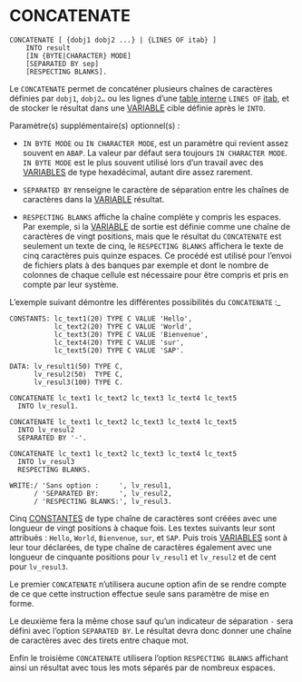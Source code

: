 # CONCATENATE

```JS
CONCATENATE [ {dobj1 dobj2 ...} | {LINES OF itab} ]
    INTO result
    [IN {BYTE|CHARACTER} MODE]
    [SEPARATED BY sep]
    [RESPECTING BLANKS].
```

Le ``CONCATENATE`` permet de concaténer plusieurs chaînes de caractères définies par `dobj1`, `dobj2…` ou les lignes d’une [table interne](../06_TABLES_INTERNES/01_TABLES_INTERNES.md) `LINES OF` [itab](../06_TABLES_INTERNES/01_TABLES_INTERNES.md), et de stocker le résultat dans une [VARIABLE](./01_Variables.md) cible définie après le `INTO`.

Paramètre(s) supplémentaire(s) optionnel(s) :

- `IN BYTE MODE` ou `IN CHARACTER MODE`, est un paramètre qui revient assez souvent en `ABAP`. La valeur par défaut sera toujours `IN CHARACTER MODE`. `IN BYTE MODE` est le plus souvent utilisé lors d’un travail avec des [VARIABLES](./01_Variables.md) de type hexadécimal, autant dire assez rarement.

- `SEPARATED BY` renseigne le caractère de séparation entre les chaînes de caractères dans la [VARIABLE](./01_Variables.md) résultat.

- `RESPECTING BLANKS` affiche la chaîne complète y compris les espaces. Par exemple, si la [VARIABLE](./01_Variables.md) de sortie est définie comme une chaîne de caractères de vingt positions, mais que le résultat du `CONCATENATE` est seulement un texte de cinq, le `RESPECTING BLANKS` affichera le texte de cinq caractères puis quinze espaces. Ce procédé est utilisé pour l’envoi de fichiers plats à des banques par exemple et dont le nombre de colonnes de chaque cellule est nécessaire pour être compris et pris en compte par leur système.

L’exemple suivant démontre les différentes possibilités du `CONCATENATE` :_

```abap
CONSTANTS: lc_text1(20) TYPE C VALUE 'Hello',
           lc_text2(20) TYPE C VALUE 'World',
           lc_text3(20) TYPE C VALUE 'Bienvenue',
           lc_text4(20) TYPE C VALUE 'sur',
           lc_text5(20) TYPE C VALUE 'SAP'.

DATA: lv_result1(50) TYPE C,
      lv_resul2(50)  TYPE C,
      lv_resul3(100) TYPE C.

CONCATENATE lc_text1 lc_text2 lc_text3 lc_text4 lc_text5
  INTO lv_resul1.

CONCATENATE lc_text1 lc_text2 lc_text3 lc_text4 lc_text5
  INTO lv_resul2
  SEPARATED BY '-'.

CONCATENATE lc_text1 lc_text2 lc_text3 lc_text4 lc_text5
  INTO lv_resul3
  RESPECTING BLANKS.

WRITE:/ 'Sans option :     ', lv_resul1,
      / 'SEPARATED BY:     ', lv_resul2,
      / 'RESPECTING BLANKS:', lv_resul3.
```

Cinq [CONSTANTES](./02_CONSTANTES.md) de type chaîne de caractères sont créées avec une longueur de vingt positions à chaque fois. Les textes suivants leur sont attribués : `Hello`, `World`, `Bienvenue`, `sur`, et `SAP`. Puis trois [VARIABLES](./01_Variables.md) sont à leur tour déclarées, de type chaîne de caractères également avec une longueur de cinquante positions pour `lv_resul1` et `lv_resul2` et de cent pour `lv_resul3`.

Le premier `CONCATENATE` n’utilisera aucune option afin de se rendre compte de ce que cette instruction effectue seule sans paramètre de mise en forme.

Le deuxième fera la même chose sauf qu’un indicateur de séparation `-` sera défini avec l’option `SEPARATED BY`. Le résultat devra donc donner une chaîne de caractères avec des tirets entre chaque mot.

Enfin le troisième `CONCATENATE` utilisera l’option `RESPECTING BLANKS` affichant ainsi un résultat avec tous les mots séparés par de nombreux espaces.
